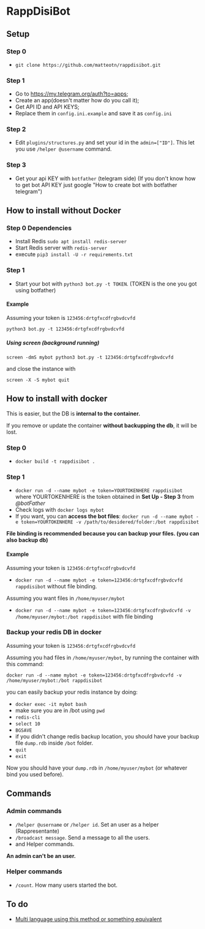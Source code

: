 # RappDisiBot

## Setup
### Step 0
- `git clone https://github.com/matteotn/rappdisibot.git`
### Step 1
- Go to https://my.telegram.org/auth?to=apps;
- Create an app(doesn't matter how do you call it);
- Get API ID and API KEYS;
- Replace them in `config.ini.example` and save it as `config.ini`
### Step 2
- Edit `plugins/structures.py` and set your id in the `admin=["ID"]`. This let you use `/helper @username` command.
### Step 3
- Get your api KEY with `botfather` (telegram side)
(If you don't know how to get bot API KEY just google "How to create bot with botfather telegram")

## How to install without Docker
### Step 0 Dependencies
- Install Redis `sudo apt install redis-server`
- Start Redis server with `redis-server`
- execute `pip3 install -U -r requirements.txt`
### Step 1
- Start your bot with `python3 bot.py -t TOKEN`.
(TOKEN is the one you got using botfather)

#### Example
Assuming your token is `123456:drtgfxcdfrgbvdcvfd`

`python3 bot.py -t 123456:drtgfxcdfrgbvdcvfd`

##### Using screen (background running)
`screen -dmS mybot python3 bot.py -t 123456:drtgfxcdfrgbvdcvfd`

and close the instance with

`screen -X -S mybot quit`

## How to install with docker

This is easier, but the DB is **internal to the container.**

If you remove or update the container **without backupping the db**, it will be lost.

### Step 0
- `docker build -t rappdisibot . `
### Step 1
- `docker run -d --name mybot -e token=YOURTOKENHERE rappdisibot` where YOURTOKENHERE is the token obtained in **Set Up - Step 3** from _@botFather_
- Check logs with `docker logs mybot`
- If you want, you can **access the bot files**: `docker run -d --name mybot -e token=YOURTOKENHERE -v /path/to/desidered/folder:/bot rappdisibot`

**File binding is recommended because you can backup your files. (you can also backup db)**

#### Example

Assuming your token is `123456:drtgfxcdfrgbvdcvfd`

- `docker run -d --name mybot -e token=123456:drtgfxcdfrgbvdcvfd rappdisibot` without file binding.

Assuming you want files in `/home/myuser/mybot`

- `docker run -d --name mybot -e token=123456:drtgfxcdfrgbvdcvfd -v /home/myuser/mybot:/bot rappdisibot` with file binding


### Backup your redis DB in docker
Assuming your token is `123456:drtgfxcdfrgbvdcvfd`

Assuming you had files in `/home/myuser/mybot`, by running the container with this command:

`docker run -d --name mybot -e token=123456:drtgfxcdfrgbvdcvfd -v /home/myuser/mybot:/bot rappdisibot` 

you can easily backup your redis instance by doing:

- `docker exec -it mybot bash`
- make sure you are in /bot using `pwd`
- `redis-cli`
- `select 10`
- `BGSAVE`
- if you didn't change redis backup location, you should have your backup file `dump.rdb` inside `/bot` folder.
- `quit`
- `exit`

Now you should have your `dump.rdb` in `/home/myuser/mybot` (or whatever bind you used before).

## Commands
### Admin commands

- `/helper @username` or `/helper id`. Set an user as a helper (Rappresentante)
- `/broadcast message`. Send a message to all the users.
- and Helper commands.

__An admin can't be an user.__

### Helper commands
- `/count`. How many users started the bot.

## To do
* [Multi language using this method or something equivalent](https://phrase.com/blog/posts/translate-python-gnu-gettext/)
